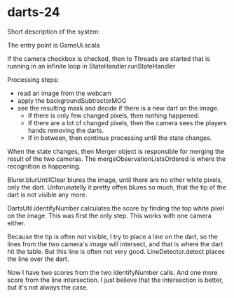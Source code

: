 # darts-24

Short description of the system:

The entry point is GameUi.scala

If the camera checkbox is checked, then to Threads are started that is running in an
infinite loop in StateHandler.runStateHandler

Processing steps:

 * read an image from the webcam
 * apply the backgroundSubtractorMOG
 * see the resulting mask and decide if there is a new dart on the image.
   * If there is only few changed pixels, then nothing happened.
   * If there are a lot of changed pixels, then the camera sees the players hands removing the darts.
   * If in between, then continue processing until the state changes.
   
When the state changes, then Merger object is responsible for merging the result of the two cameras.
The mergeObservationListsOrdered is where the recognition is happening.

Blurer.blurUntilClear blures the image, until there are no other white pixels, only
the dart. Unforunatelly it pretty offen blures so much, that the tip of the dart is not
visible any more.

DartsUtil.identifyNumber calculates the score by finding the top white pixel on
the image. This was first the only step. This works with one camera either.

Because the tip is often not visible, I try to place a line on the dart, so
the lines from the two camera's image will intersect, and that is where the
dart hit the table. But this line is often not very good.
LineDetector.detect places the line over the dart.

Now I have two scores from the two identifyNumber calls.
And one more score from the line intersection.
I just believe that the intersection is better, but it's not always the case.
